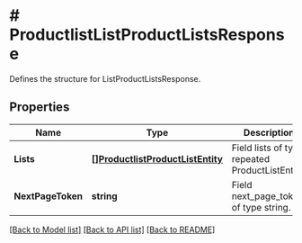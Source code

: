 # # ProductlistListProductListsResponse
Defines the structure for ListProductListsResponse.

## Properties 


Name | Type | Description | Notes
------------ | ------------- | ------------- | -------------
**Lists**| [**[]ProductlistProductListEntity**](ProductlistProductListEntity.md) | Field lists of type repeated ProductListEntity.  | [optional]
**NextPageToken**| **string** | Field next_page_token of type string.  | [optional]


[[Back to Model list]](../../README.md#models) [[Back to API list]](../../README.md#endpoints) [[Back to README]](../../README.md)

